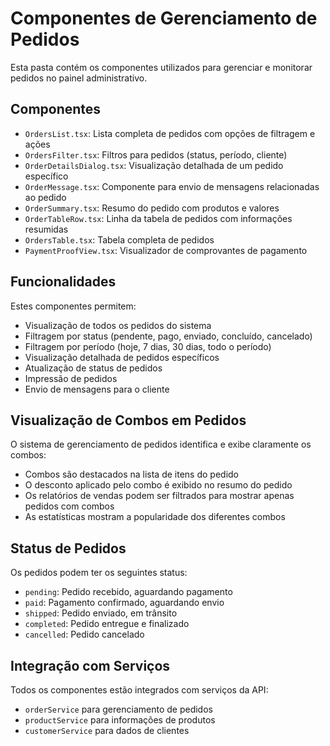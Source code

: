 
# Componentes de Gerenciamento de Pedidos

Esta pasta contém os componentes utilizados para gerenciar e monitorar pedidos no painel administrativo.

## Componentes

- `OrdersList.tsx`: Lista completa de pedidos com opções de filtragem e ações
- `OrdersFilter.tsx`: Filtros para pedidos (status, período, cliente)
- `OrderDetailsDialog.tsx`: Visualização detalhada de um pedido específico
- `OrderMessage.tsx`: Componente para envio de mensagens relacionadas ao pedido
- `OrderSummary.tsx`: Resumo do pedido com produtos e valores
- `OrderTableRow.tsx`: Linha da tabela de pedidos com informações resumidas
- `OrdersTable.tsx`: Tabela completa de pedidos
- `PaymentProofView.tsx`: Visualizador de comprovantes de pagamento

## Funcionalidades

Estes componentes permitem:
- Visualização de todos os pedidos do sistema
- Filtragem por status (pendente, pago, enviado, concluído, cancelado)
- Filtragem por período (hoje, 7 dias, 30 dias, todo o período)
- Visualização detalhada de pedidos específicos
- Atualização de status de pedidos
- Impressão de pedidos
- Envio de mensagens para o cliente

## Visualização de Combos em Pedidos

O sistema de gerenciamento de pedidos identifica e exibe claramente os combos:
- Combos são destacados na lista de itens do pedido
- O desconto aplicado pelo combo é exibido no resumo do pedido
- Os relatórios de vendas podem ser filtrados para mostrar apenas pedidos com combos
- As estatísticas mostram a popularidade dos diferentes combos

## Status de Pedidos

Os pedidos podem ter os seguintes status:
- `pending`: Pedido recebido, aguardando pagamento
- `paid`: Pagamento confirmado, aguardando envio
- `shipped`: Pedido enviado, em trânsito
- `completed`: Pedido entregue e finalizado
- `cancelled`: Pedido cancelado

## Integração com Serviços

Todos os componentes estão integrados com serviços da API:
- `orderService` para gerenciamento de pedidos
- `productService` para informações de produtos
- `customerService` para dados de clientes

